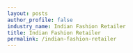 ```yaml
---
layout: posts 
author_profile: false 
industry_name: Indian Fashion Retailer
title: Indian Fashion Retailer
permalink: /indian-fashion-retailer
---
```

